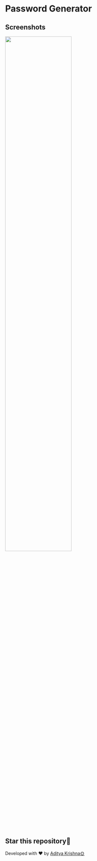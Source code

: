 # Password Generator

## Screenshots
<!-- ![Screenshot](https://user-images.githubusercontent.com/72189258/201136069-75dc9834-f252-417f-8523-42177607cd4a.png) -->
<img src='https://user-images.githubusercontent.com/72189258/201136069-75dc9834-f252-417f-8523-42177607cd4a.png' width='65%' height='65%'>

## Star this repository🌟

Developed with ❤️ by [Aditya Krishna🌞](https://github.com/adityawisecoder)
